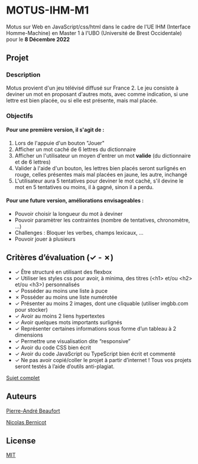 # MOTUS-IHM-M1
Motus sur Web en JavaScript/css/html dans le cadre de l'UE IHM (Interface Homme-Machine) en Master 1 à l'UBO (Université de Brest Occidentale) pour le **8 Décembre 2022**

## Projet
### Description
Motus provient d'un jeu télévisé diffusé sur France 2.
Le jeu consiste à deviner un mot en proposant d'autres mots, avec comme indication, si une lettre est bien placée, ou si elle est présente, mais mal placée.
### Objectifs
#### Pour une première version, il s'agit de :
1) Lors de l'appuie d'un bouton "Jouer"
2) Afficher un mot caché de 6 lettres du dictionnaire
3) Afficher un l'utilisateur un moyen d'entrer un mot **valide** (du dictionnaire et de 6 lettres)
4) Valider à l'aide d'un bouton, les lettres bien placés seront surlignés en rouge, celles présentes mais mal placées en jaune, les autre, inchangé
5) L'utilisateur aura 5 tentatives pour deviner le mot caché, s'il devine le mot en 5 tentatives ou moins, il à gagné, sinon il a perdu.

#### Pour une future version, améliorations envisageables :
- Pouvoir choisir la longueur du mot à deviner
- Pouvoir paramètrer les contraintes (nombre de tentatives, chronomètre, ...)
- Challenges : Bloquer les verbes, champs lexicaux, ...
- Pouvoir jouer à plusieurs

## Critères d’évaluation (✓ - ✗)
- ✓ Être structuré en utilisant des flexbox
- ✓ Utiliser les styles css pour avoir, à minima, des titres (\<h1> et/ou \<h2> et/ou \<h3>) personnalisés
- ✓ Posséder au moins une liste à puce
- ✗ Posséder au moins une liste numérotée
- ✓ Présenter au moins 2 images, dont une cliquable (utiliser imgbb.com pour stocker)
- ✓ Avoir au moins 2 liens hypertextes
- ✓ Avoir quelques mots importants surlignés
- ✓ Représenter certaines informations sous forme d’un tableau à 2 dimensions
- ✓ Permettre une visualisation dite “responsive”
- ✓ Avoir du code CSS bien écrit
- ✓ Avoir du code JavaScript ou TypeScript bien écrit et commenté
- ✓ Ne pas avoir copié/coller le projet à partir d’internet ! Tous vos projets seront testés à l’aide d’outils anti-plagiat.

[Sujet complet](https://docs.google.com/document/d/1Zm464qi3GMnQlCeocBBhgWgTID81xMfnIfH-J0lePlk/edit#)

## Auteurs
[Pierre-André Beaufort](https://github.com/PierreABfr)

[Nicolas Bernicot](https://github.com/Nicolas-BT)

## License

[MIT](https://choosealicense.com/licenses/mit/)

